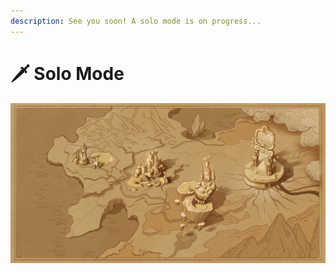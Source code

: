 ```yaml
---
description: See you soon! A solo mode is on progress...
---
```


# 🗡 Solo Mode

![](<../.gitbook/assets/Screenshot 2022-05-16 031909.jpg>)
